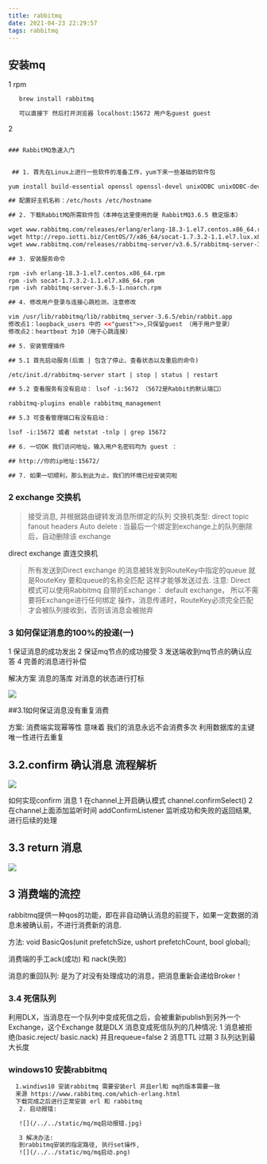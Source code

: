 ```yaml
---
title: rabbitmq
date: 2021-04-23 22:29:57
tags: rabbitmq
---
```

## 安装mq
1 rpm
```xml
   brew install rabbitmq 

   可以直接下 然后打开浏览器 localhost:15672 用户名guest guest
```

2
```xml

### RabbitMQ急速入门
  

 ## 1. 首先在Linux上进行一些软件的准备工作，yum下来一些基础的软件包

yum install build-essential openssl openssl-devel unixODBC unixODBC-devel make gcc gcc-c++ kernel-devel m4 ncurses-devel tk tc xz

## 配置好主机名称：/etc/hosts /etc/hostname

## 2. 下载RabbitMQ所需软件包（本神在这里使用的是 RabbitMQ3.6.5 稳定版本）

wget www.rabbitmq.com/releases/erlang/erlang-18.3-1.el7.centos.x86_64.rpm
wget http://repo.iotti.biz/CentOS/7/x86_64/socat-1.7.3.2-1.1.el7.lux.x86_64.rpm
wget www.rabbitmq.com/releases/rabbitmq-server/v3.6.5/rabbitmq-server-3.6.5-1.noarch.rpm

## 3. 安装服务命令

rpm -ivh erlang-18.3-1.el7.centos.x86_64.rpm 
rpm -ivh socat-1.7.3.2-1.1.el7.x86_64.rpm
rpm -ivh rabbitmq-server-3.6.5-1.noarch.rpm

## 4. 修改用户登录与连接心跳检测，注意修改

vim /usr/lib/rabbitmq/lib/rabbitmq_server-3.6.5/ebin/rabbit.app
修改点1：loopback_users 中的 <<"guest">>,只保留guest （用于用户登录）
修改点2：heartbeat 为10（用于心跳连接）

## 5. 安装管理插件

## 5.1 首先启动服务(后面 | 包含了停止、查看状态以及重启的命令)

/etc/init.d/rabbitmq-server start | stop | status | restart

## 5.2 查看服务有没有启动： lsof -i:5672 （5672是Rabbit的默认端口）

rabbitmq-plugins enable rabbitmq_management

## 5.3 可查看管理端口有没有启动： 

lsof -i:15672 或者 netstat -tnlp | grep 15672

## 6. 一切OK 我们访问地址，输入用户名密码均为 guest ：

## http://你的ip地址:15672/

## 7. 如果一切顺利，那么到此为止，我们的环境已经安装完啦


```

### 2 exchange 交换机
> 接受消息, 并根据路由键转发消息所绑定的队列
  交换机类型: direct topic fanout headers
  Auto delete : 当最后一个绑定到exchange上的队列删除后，自动删除该 exchange
  
  direct exchange 直连交换机
>  所有发送到Direct exchange 的消息被转发到RouteKey中指定的queue 就是RouteKey 要和queue的名称全匹配
   这样才能够发送过去.
   注意: Direct 模式可以使用Rabbitmq 自带的Exchange： default exchange， 所以不需要将Exchange进行任何绑定
   操作，消息传递时，RouteKey必须完全匹配才会被队列接收到，否则该消息会被抛弃

### 3  如何保证消息的100%的投递(一)
1 保证消息的成功发出
2 保证mq节点的成功接受
3 发送端收到mq节点的确认应答
4 完善的消息进行补偿

解决方案 消息的落库 对消息的状态进行打标

![](/../../static/mq/消息落库.png)

##3.1如何保证消息没有重复消费

方案: 消费端实现幂等性 意味着 我们的消息永远不会消费多次
利用数据库的主键唯一性进行去重复 

## 3.2.confirm 确认消息 流程解析
![](/../../static/mq/confirm确认消息.png)

如何实现confirm 消息
1 在channel上开启确认模式 channel.confirmSelect()
2 在channel上面添加监听时间 addConfirmListener 监听成功和失败的返回结果, 进行后续的处理

## 3.3 return 消息
![](/../../static/mq/return机制.pmg)

## 3 消费端的流控
 rabbitmq提供一种qos的功能，即在非自动确认消息的前提下，如果一定数据的消息未被确认前，不进行消费新的消息.
 
 方法: void BasicQos(unit prefetchSize, ushort prefetchCount, bool global);

 消费端的手工ack(成功) 和 nack(失败)
 
 消息的重回队列: 是为了对没有处理成功的消息，把消息重新会递给Broker！
 
### 3.4 死信队列
 利用DLX，当消息在一个队列中变成死信之后，会被重新publish到另外一个Exchange，这个Exchange 就是DLX
 消息变成死信队列的几种情况:
 1 消息被拒绝(basic.reject/ basic.nack) 并且requeue=false
 2 消息TTL 过期
 3 队列达到最大长度

### windows10 安装rabbitmq
```xml
  1.windiws10 安装rabbitmq 需要安装erl 并且erl和 mq的版本需要一致
  来源 https://www.rabbitmq.com/which-erlang.html
  下载完成之后进行正常安装 erl 和 rabbitmq
   2. 启动报错:

   ![](/../../static/mq/mq启动报错.jpg)

   3 解决办法:
   到rabbitmq安装的指定路径, 执行set操作,
   ![](/../../static/mq/mq启动.png)
```   


